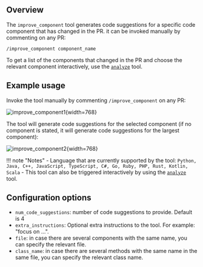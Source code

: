 ## Overview

The `improve_component` tool generates code suggestions for a specific code component that has changed in the PR.
it can be invoked manually by commenting on any PR:

```
/improve_component component_name
```

To get a list of the components that changed in the PR and choose the relevant component interactively, use the [`analyze`](./analyze.md) tool.

## Example usage

Invoke the tool manually by commenting `/improve_component` on any PR:

![improve_component1](https://codium.ai/images/pr_agent/improve_component1.png){width=768}

The tool will generate code suggestions for the selected component (if no component is stated, it will generate code suggestions for the largest component):

![improve_component2](https://codium.ai/images/pr_agent/improve_component2.png){width=768}

!!! note "Notes"
    - Language that are currently supported by the tool: `Python, Java, C++, JavaScript, TypeScript, C#, Go, Ruby, PHP, Rust, Kotlin, Scala`
    - This tool can also be triggered interactively by using the [`analyze`](./analyze.md) tool.

## Configuration options

- `num_code_suggestions`: number of code suggestions to provide. Default is 4
- `extra_instructions`: Optional extra instructions to the tool. For example: "focus on ...".
- `file`: in case there are several components with the same name, you can specify the relevant file.
- `class_name`: in case there are several methods with the same name in the same file, you can specify the relevant class name.
